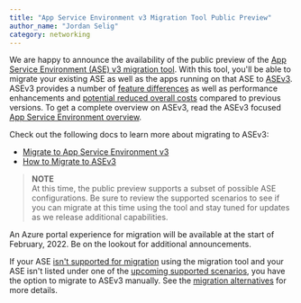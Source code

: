 ```yaml
---
title: "App Service Environment v3 Migration Tool Public Preview"
author_name: "Jordan Selig"
category: networking
---
```


We are happy to announce the availability of the public preview of the [App Service Environment (ASE) v3 migration tool](https://aka.ms/asemigration). With this tool, you'll be able to migrate your existing ASE as well as the apps running on that ASE to [ASEv3](https://docs.microsoft.com/azure/app-service/environment/overview). ASEv3 provides a number of [feature differences](https://docs.microsoft.com/azure/app-service/environment/overview#feature-differences) as well as performance enhancements and [potential reduced overall costs](https://docs.microsoft.com/azure/app-service/environment/overview#pricing) compared to previous versions. To get a complete overview on ASEv3, read the ASEv3 focused [App Service Environment overview](https://docs.microsoft.com/azure/app-service/environment/overview).

Check out the following docs to learn more about migrating to ASEv3:

- [Migrate to App Service Environment v3](https://aka.ms/asemigration)
- [How to Migrate to ASEv3](https://aka.ms/asemigrationhowto)

> **NOTE**  
> At this time, the public preview supports a subset of possible ASE configurations. Be sure to review the supported scenarios to see if you can migrate at this time using the tool and stay tuned for updates as we release additional capabilities.
>

An Azure portal experience for migration will be available at the start of February, 2022. Be on the lookout for additional announcements.

If your ASE [isn't supported for migration](https://aka.ms/asemigration#preview-limitations) using the migration tool and your ASE isn't listed under one of the [upcoming supported scenarios](https://aka.ms/asemigration#preview-limitations), you have the option to migrate to ASEv3 manually. See the [migration alternatives](https://aka.ms/asemigrationalternatives) for more details.

